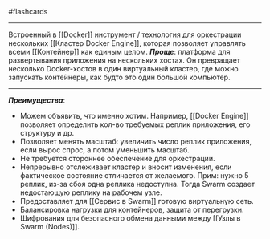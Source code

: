 #flashcards
***
Встроенный в [[Docker]] инструмент / технология для оркестрации нескольких [[Кластер Docker Engine]], которая позволяет управлять всеми [[Контейнер]] как единым целом.
	***Проще***: платформа для развертывания приложения на нескольких хостах. Он превращает несколько Docker-хостов в один виртуальный кластер, где можно запускать контейнеры, как будто это один большой компьютер.
***
***Преимущества***:
- Можем объявить, что именно хотим. Например, [[Docker Engine]] позволяет определить кол-во требуемых реплик приложения, его структуру и др.
- Позволяет менять масштаб: увеличить число реплик приложения, если вырос спрос, а потом уменьшить масштаб.
- Не требуется стороннее обеспечение для оркестрации.
- Непрерывно отслеживает кластер и вносит изменения, если фактическое состояние отличается от желаемого.
	Прим: нужно 5 реплик, из-за сбоя одна реплика недоступна. Тогда Swarm создает недостающую реплику на рабочем узле.
- Предоставляет для [[Сервис в Swarm]] готовую виртуальную сеть.
- Балансировка нагрузки для контейнеров, защита от перегрузки.
- Шифрования для безопасного обмена данными между [[Узлы в Swarm (Nodes)]].
<!--SR:!2025-10-25,8,250-->